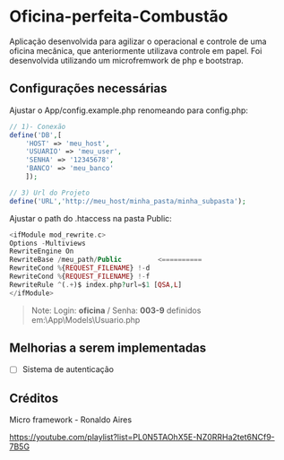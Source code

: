 # Oficina-perfeita-Combustão

Aplicação desenvolvida para agilizar o operacional e controle de uma oficina mecânica, que anteriormente utilizava controle em papel.
Foi desenvolvida utilizando um microfremwork de 
php e bootstrap.

## Configurações necessárias

Ajustar o App/config.example.php renomeando para config.php:

```php
// 1)- Conexão
define('DB',[
	'HOST' => 'meu_host',
	'USUARIO' => 'meu_user',
	'SENHA' => '12345678',
	'BANCO' => 'meu_banco'
	]);

// 3) Url do Projeto
define('URL','http://meu_host/minha_pasta/minha_subpasta');
```

Ajustar o path do .htaccess na pasta Public:

```php
<ifModule mod_rewrite.c>
Options -Multiviews
RewriteEngine On
RewriteBase /meu_path/Public         <==========
RewriteCond %{REQUEST_FILENAME} !-d
RewriteCond %{REQUEST_FILENAME} !-f
RewriteRule ^(.+)$ index.php?url=$1 [QSA,L]
</ifModule>
```

> Note: Login: **oficina** / Senha: **003-9** definidos em:\App\Models\Usuario.php    

## Melhorias a serem implementadas

- [ ] Sistema de autenticação  

## Créditos

Micro framework - Ronaldo Aires

https://youtube.com/playlist?list=PL0N5TAOhX5E-NZ0RRHa2tet6NCf9-7B5G